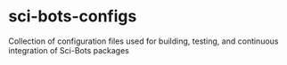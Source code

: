 # sci-bots-configs

Collection of configuration files used for building, testing, and continuous integration of Sci-Bots packages